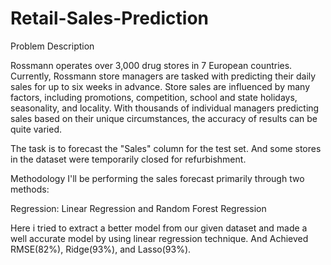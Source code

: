 # Retail-Sales-Prediction

Problem Description

Rossmann operates over 3,000 drug stores in 7 European countries. Currently, Rossmann store managers are tasked with predicting their daily sales for up to six weeks in advance. Store sales are influenced by many factors, including promotions, competition, school and state holidays, seasonality, and locality. With thousands of individual managers predicting sales based on their unique circumstances, the accuracy of results can be quite varied.

The task is to forecast the "Sales" column for the test set. And some stores in the dataset were temporarily closed for refurbishment.

Methodology
I'll be performing the sales forecast primarily through two methods:

Regression: Linear Regression and Random Forest Regression


Here i tried to extract a better model from our given dataset and made a well accurate model by using linear regression technique. And Achieved RMSE(82%), Ridge(93%), and Lasso(93%).
